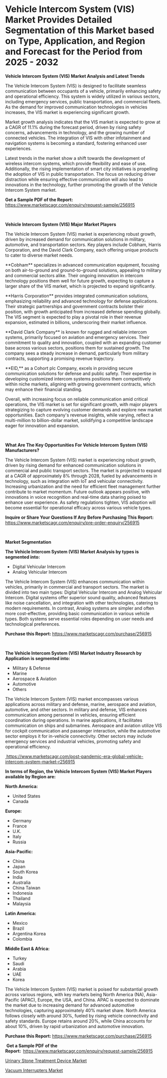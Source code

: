 <p><h1>Vehicle Intercom System (VIS) Market Provides Detailed Segmentation of this Market based on Type, Application, and Region and Forecast for the Period from 2025 - 2032</h1></p><p><strong>Vehicle Intercom System (VIS) Market Analysis and Latest Trends</strong></p>
<p><p>The Vehicle Intercom System (VIS) is designed to facilitate seamless communication between occupants of a vehicle, primarily enhancing safety and operational efficiency. This system is widely utilized in various sectors, including emergency services, public transportation, and commercial fleets. As the demand for improved communication technologies in vehicles increases, the VIS market is experiencing significant growth.</p><p>Market growth analysis indicates that the VIS market is expected to grow at a CAGR of 11.1% during the forecast period, driven by rising safety concerns, advancements in technology, and the growing number of connected vehicles. The integration of VIS with other infotainment and navigation systems is becoming a standard, fostering enhanced user experiences.</p><p>Latest trends in the market show a shift towards the development of wireless intercom systems, which provide flexibility and ease of use. Additionally, the rising implementation of smart city initiatives is propelling the adoption of VIS in public transportation. The focus on reducing driver distraction while ensuring effective communication will also lead to innovations in the technology, further promoting the growth of the Vehicle Intercom System market.</p></p>
<p><strong>Get a Sample PDF of the Report:&nbsp;</strong> <a href="https://www.marketscagr.com/enquiry/request-sample/256915?utm_campaign=2187&utm_medium=2&utm_source=Github&utm_content=ia&utm_term=30032025&utm_id=vehicle-intercom-system-vis">https://www.marketscagr.com/enquiry/request-sample/256915</a></p>
<p>&nbsp;</p>
<p><strong>Vehicle Intercom System (VIS) Major Market Players</strong></p>
<p><p>The Vehicle Intercom System (VIS) market is experiencing robust growth, driven by increased demand for communication solutions in military, automotive, and transportation sectors. Key players include Cobham, Harris Corporation, and the David Clark Company, each offering unique products to cater to diverse market needs.</p><p>**Cobham** specializes in advanced communication equipment, focusing on both air-to-ground and ground-to-ground solutions, appealing to military and commercial sectors alike. Their ongoing innovation in intercom technology positions them well for future growth, expecting to capture a larger share of the VIS market, which is projected to expand significantly.</p><p>**Harris Corporation** provides integrated communication solutions, emphasizing reliability and advanced technology for defense applications. Their strategic partnerships and government contracts bolster their position, with growth anticipated from increased defense spending globally. The VIS segment is expected to play a pivotal role in their revenue expansion, estimated in billions, underscoring their market influence.</p><p>**David Clark Company** is known for rugged and reliable intercom systems, primarily focused on aviation and emergency services. Their commitment to quality and innovation, coupled with an expanding customer base across various sectors, positions them for sustained growth. The company sees a steady increase in demand, particularly from military contracts, supporting a promising revenue trajectory.</p><p>**EID,** as a Cohort plc Company, excels in providing secure communication solutions for defense and public safety. Their expertise in developing customized intercom systems positions them competitively within niche markets, aligning with growing government contracts, which may enhance their financial standing.</p><p>Overall, with increasing focus on reliable communication amid critical operations, the VIS market is set for significant growth, with major players strategizing to capture evolving customer demands and explore new market opportunities. Each company's revenue insights, while varying, reflect a multi-million to billion-dollar market, solidifying a competitive landscape eager for innovation and expansion.</p></p>
<p>&nbsp;</p>
<p><strong>What Are The Key Opportunities For Vehicle Intercom System (VIS) Manufacturers?</strong></p>
<p><p>The Vehicle Intercom System (VIS) market is experiencing robust growth, driven by rising demand for enhanced communication solutions in commercial and public transport sectors. The market is projected to expand at a CAGR of approximately 8% through 2028, fueled by advancements in technology, such as integration with IoT and vehicular connectivity. Increasing urbanization and the need for efficient fleet management further contribute to market momentum. Future outlook appears positive, with innovations in voice recognition and real-time data sharing poised to enhance user experience. As safety regulations tighten, VIS adoption will become essential for operational efficacy across various vehicle types.</p></p>
<p><strong>Inquire or Share Your Questions If Any Before Purchasing This Report:</strong> <a href="https://www.marketscagr.com/enquiry/pre-order-enquiry/256915?utm_campaign=2187&utm_medium=2&utm_source=Github&utm_content=ia&utm_term=30032025&utm_id=vehicle-intercom-system-vis">https://www.marketscagr.com/enquiry/pre-order-enquiry/256915</a></p>
<p>&nbsp;</p>
<p><strong>Market Segmentation</strong></p>
<p><strong>The Vehicle Intercom System (VIS) Market Analysis by types is segmented into:</strong></p>
<p><ul><li>Digital Vehicular Intercom</li><li>Analog Vehicular Intercom</li></ul></p>
<p><p>The Vehicle Intercom System (VIS) enhances communication within vehicles, primarily in commercial and transport sectors. The market is divided into two main types: Digital Vehicular Intercom and Analog Vehicular Intercom. Digital systems offer superior sound quality, advanced features like noise cancellation, and integration with other technologies, catering to modern requirements. In contrast, Analog systems are simpler and often more cost-effective, providing basic communication in various vehicle types. Both systems serve essential roles depending on user needs and technological preferences.</p></p>
<p><strong>Purchase this Report:&nbsp;</strong><a href="https://www.marketscagr.com/purchase/256915?utm_campaign=2187&utm_medium=2&utm_source=Github&utm_content=ia&utm_term=30032025&utm_id=vehicle-intercom-system-vis">https://www.marketscagr.com/purchase/256915</a></p>
<p>&nbsp;</p>
<p><strong>The Vehicle Intercom System (VIS) Market Industry Research by Application is segmented into:</strong></p>
<p><ul><li>Military & Defense</li><li>Marine</li><li>Aerospace & Aviation</li><li>Automotive</li><li>Others</li></ul></p>
<p><p>The Vehicle Intercom System (VIS) market encompasses various applications across military and defense, marine, aerospace and aviation, automotive, and other sectors. In military and defense, VIS enhances communication among personnel in vehicles, ensuring efficient coordination during operations. In marine applications, it facilitates communication on ships and submarines. Aerospace and aviation utilize VIS for cockpit communication and passenger interaction, while the automotive sector employs it for in-vehicle connectivity. Other sectors may include emergency services and industrial vehicles, promoting safety and operational efficiency.</p></p>
<p><a href="https://www.marketscagr.com/post-pandemic-era-global-vehicle-intercom-system-market-r256915?utm_campaign=2187&utm_medium=2&utm_source=Github&utm_content=ia&utm_term=30032025&utm_id=vehicle-intercom-system-vis">&nbsp;https://www.marketscagr.com/post-pandemic-era-global-vehicle-intercom-system-market-r256915</a></p>
<p><strong>In terms of Region, the Vehicle Intercom System (VIS) Market Players available by Region are:</strong></p>
<p>
    <p> <strong> North America: </strong>
        <ul>
            <li>United States</li>
            <li>Canada</li>
        </ul>
        </p> 
    <p> <strong> Europe: </strong>
        <ul>
            <li>Germany</li>
            <li>France</li>
            <li>U.K.</li>
            <li>Italy</li>
            <li>Russia</li>
        </ul>
        </p> 
    <p> <strong> Asia-Pacific: </strong>
        <ul>
            <li>China</li>
            <li>Japan</li>
            <li>South Korea</li>
            <li>India</li>
            <li>Australia</li>
            <li>China Taiwan</li>
            <li>Indonesia</li>
            <li>Thailand</li>
            <li>Malaysia</li>
        </ul>
        </p> 
    <p> <strong> Latin America: </strong>
        <ul>
            <li>Mexico</li>
            <li>Brazil</li>
            <li>Argentina Korea</li>
            <li>Colombia</li>
        </ul>
        </p> 
    <p> <strong> Middle East & Africa: </strong>
        <ul>
            <li>Turkey</li>
            <li>Saudi</li>
            <li>Arabia</li>
            <li>UAE</li>
            <li>Korea</li>
        </ul>
    </p>
    </p>
<p><p>The Vehicle Intercom System (VIS) market is poised for substantial growth across various regions, with key markets being North America (NA), Asia-Pacific (APAC), Europe, the USA, and China. APAC is expected to dominate the market due to increasing demand for advanced automotive technologies, capturing approximately 40% market share. North America follows closely with around 30%, fueled by rising vehicle connectivity and safety standards. Europe retains around 20%, while China accounts for about 10%, driven by rapid urbanization and automotive innovation.</p></p>
<p><strong>Purchase this Report: </strong><a href="https://www.marketscagr.com/purchase/256915?utm_campaign=2187&utm_medium=2&utm_source=Github&utm_content=ia&utm_term=30032025&utm_id=vehicle-intercom-system-vis">https://www.marketscagr.com/purchase/256915</a></p>
<p>&nbsp;<strong>Get a Sample PDF of the Report:&nbsp;&nbsp;</strong><a href="https://www.marketscagr.com/enquiry/request-sample/256915?utm_campaign=2187&utm_medium=2&utm_source=Github&utm_content=ia&utm_term=30032025&utm_id=vehicle-intercom-system-vis">https://www.marketscagr.com/enquiry/request-sample/256915</a></p>
<p><strong></strong></p>
<p><p><a href="https://github.com/gulaimolin/Market-Research-Report-List-7/blob/main/urinary-stone-treatment-device-market.md?utm_campaign=2187&utm_medium=2&utm_source=Github&utm_content=ia&utm_term=30032025&utm_id=vehicle-intercom-system-vis">Urinary Stone Treatment Device Market</a></p><p><a href="https://github.com/mauripalmi/Market-Research-Report-List-6/blob/main/vacuum-interrupters-market.md?utm_campaign=2187&utm_medium=2&utm_source=Github&utm_content=ia&utm_term=30032025&utm_id=vehicle-intercom-system-vis">Vacuum Interrupters Market</a></p></p>
